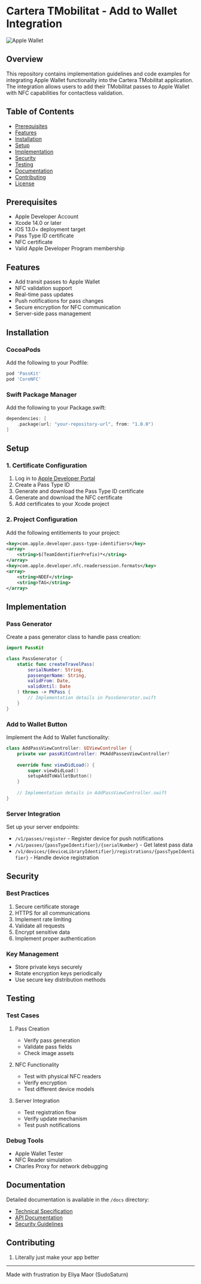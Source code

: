 # Cartera TMobilitat - Add to Wallet Integration
![Apple Wallet](https://upload.wikimedia.org/wikipedia/commons/thumb/3/30/Add_to_Apple_Wallet_badge.svg/512px-Add_to_Apple_Wallet_badge.svg.png)

## Overview
This repository contains implementation guidelines and code examples for integrating Apple Wallet functionality into the Cartera TMobilitat application. The integration allows users to add their TMobilitat passes to Apple Wallet with NFC capabilities for contactless validation.

## Table of Contents
- [Prerequisites](#prerequisites)
- [Features](#features)
- [Installation](#installation)
- [Setup](#setup)
- [Implementation](#implementation)
- [Security](#security)
- [Testing](#testing)
- [Documentation](#documentation)
- [Contributing](#contributing)
- [License](#license)

## Prerequisites
- Apple Developer Account
- Xcode 14.0 or later
- iOS 13.0+ deployment target
- Pass Type ID certificate
- NFC certificate
- Valid Apple Developer Program membership

## Features
- Add transit passes to Apple Wallet
- NFC validation support
- Real-time pass updates
- Push notifications for pass changes
- Secure encryption for NFC communication
- Server-side pass management

## Installation

### CocoaPods
Add the following to your Podfile:
```ruby
pod 'PassKit'
pod 'CoreNFC'
```

### Swift Package Manager
Add the following to your Package.swift:
```swift
dependencies: [
    .package(url: "your-repository-url", from: "1.0.0")
]
```

## Setup

### 1. Certificate Configuration
1. Log in to [Apple Developer Portal](https://developer.apple.com)
2. Create a Pass Type ID
3. Generate and download the Pass Type ID certificate
4. Generate and download the NFC certificate
5. Add certificates to your Xcode project

### 2. Project Configuration
Add the following entitlements to your project:
```xml
<key>com.apple.developer.pass-type-identifiers</key>
<array>
    <string>$(TeamIdentifierPrefix)*</string>
</array>
<key>com.apple.developer.nfc.readersession.formats</key>
<array>
    <string>NDEF</string>
    <string>TAG</string>
</array>
```

## Implementation

### Pass Generator
Create a pass generator class to handle pass creation:

```swift
import PassKit

class PassGenerator {
    static func createTravelPass(
        serialNumber: String,
        passengerName: String,
        validFrom: Date,
        validUntil: Date
    ) throws -> PKPass {
        // Implementation details in PassGenerator.swift
    }
}
```

### Add to Wallet Button
Implement the Add to Wallet functionality:

```swift
class AddPassViewController: UIViewController {
    private var passKitController: PKAddPassesViewController?
    
    override func viewDidLoad() {
        super.viewDidLoad()
        setupAddToWalletButton()
    }
    
    // Implementation details in AddPassViewController.swift
}
```

### Server Integration
Set up your server endpoints:
- `/v1/passes/register` - Register device for push notifications
- `/v1/passes/{passTypeIdentifier}/{serialNumber}` - Get latest pass data
- `/v1/devices/{deviceLibraryIdentifier}/registrations/{passTypeIdentifier}` - Handle device registration

## Security

### Best Practices
1. Secure certificate storage
2. HTTPS for all communications
3. Implement rate limiting
4. Validate all requests
5. Encrypt sensitive data
6. Implement proper authentication

### Key Management
- Store private keys securely
- Rotate encryption keys periodically
- Use secure key distribution methods

## Testing

### Test Cases
1. Pass Creation
   - Verify pass generation
   - Validate pass fields
   - Check image assets

2. NFC Functionality
   - Test with physical NFC readers
   - Verify encryption
   - Test different device models

3. Server Integration
   - Test registration flow
   - Verify update mechanism
   - Test push notifications

### Debug Tools
- Apple Wallet Tester
- NFC Reader simulation
- Charles Proxy for network debugging

## Documentation
Detailed documentation is available in the `/docs` directory:
- [Technical Specification](docs/TECHNICAL_SPEC.md)
- [API Documentation](docs/API.md)
- [Security Guidelines](docs/SECURITY.md)

## Contributing
1. Literally just make your app better

---
Made with frustration by Eliya Maor (SudoSaturn)
